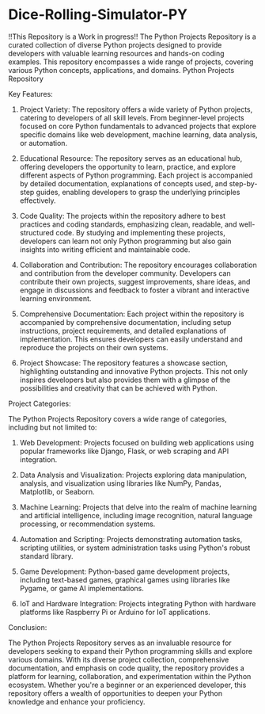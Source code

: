 # Dice-Rolling-Simulator-PY
!!This Repository is a Work in progress!!
The Python Projects Repository is a curated collection of diverse Python projects designed to provide developers with valuable learning resources and hands-on coding examples. This repository encompasses a wide range of projects, covering various Python concepts, applications, and domains.
Python Projects Repository

Key Features:

1. Project Variety: The repository offers a wide variety of Python projects, catering to developers of all skill levels. From beginner-level projects focused on core Python fundamentals to advanced projects that explore specific domains like web development, machine learning, data analysis, or automation.

2. Educational Resource: The repository serves as an educational hub, offering developers the opportunity to learn, practice, and explore different aspects of Python programming. Each project is accompanied by detailed documentation, explanations of concepts used, and step-by-step guides, enabling developers to grasp the underlying principles effectively.

3. Code Quality: The projects within the repository adhere to best practices and coding standards, emphasizing clean, readable, and well-structured code. By studying and implementing these projects, developers can learn not only Python programming but also gain insights into writing efficient and maintainable code.

4. Collaboration and Contribution: The repository encourages collaboration and contribution from the developer community. Developers can contribute their own projects, suggest improvements, share ideas, and engage in discussions and feedback to foster a vibrant and interactive learning environment.

5. Comprehensive Documentation: Each project within the repository is accompanied by comprehensive documentation, including setup instructions, project requirements, and detailed explanations of implementation. This ensures developers can easily understand and reproduce the projects on their own systems.

6. Project Showcase: The repository features a showcase section, highlighting outstanding and innovative Python projects. This not only inspires developers but also provides them with a glimpse of the possibilities and creativity that can be achieved with Python.

Project Categories:

The Python Projects Repository covers a wide range of categories, including but not limited to:

1. Web Development: Projects focused on building web applications using popular frameworks like Django, Flask, or web scraping and API integration.

2. Data Analysis and Visualization: Projects exploring data manipulation, analysis, and visualization using libraries like NumPy, Pandas, Matplotlib, or Seaborn.

3. Machine Learning: Projects that delve into the realm of machine learning and artificial intelligence, including image recognition, natural language processing, or recommendation systems.

4. Automation and Scripting: Projects demonstrating automation tasks, scripting utilities, or system administration tasks using Python's robust standard library.

5. Game Development: Python-based game development projects, including text-based games, graphical games using libraries like Pygame, or game AI implementations.

6. IoT and Hardware Integration: Projects integrating Python with hardware platforms like Raspberry Pi or Arduino for IoT applications.

Conclusion:

The Python Projects Repository serves as an invaluable resource for developers seeking to expand their Python programming skills and explore various domains. With its diverse project collection, comprehensive documentation, and emphasis on code quality, the repository provides a platform for learning, collaboration, and experimentation within the Python ecosystem. Whether you're a beginner or an experienced developer, this repository offers a wealth of opportunities to deepen your Python knowledge and enhance your proficiency.
